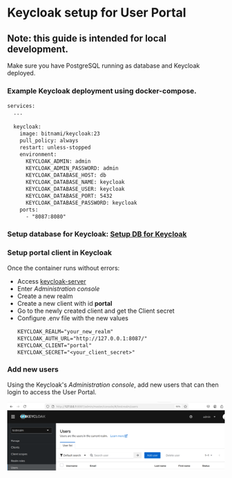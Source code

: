 # Keycloak setup for User Portal
## Note: this guide is intended for local development.

Make sure you have PostgreSQL running as database and Keycloak deployed.

### Example Keycloak deployment using docker-compose.

```
services:
  ...

  keycloak:
    image: bitnami/keycloak:23
    pull_policy: always
    restart: unless-stopped
    environment:
      KEYCLOAK_ADMIN: admin
      KEYCLOAK_ADMIN_PASSWORD: admin
      KEYCLOAK_DATABASE_HOST: db
      KEYCLOAK_DATABASE_NAME: keycloak
      KEYCLOAK_DATABASE_USER: keycloak
      KEYCLOAK_DATABASE_PORT: 5432
      KEYCLOAK_DATABASE_PASSWORD: keycloak
    ports:
      - "8087:8080"
```

### Setup database for Keycloak: [Setup DB for Keycloak](https://cyverse-austria.github.io/docs/database/keycloak-db)


### Setup portal client in Keycloak

Once the container runs without errors:

- Access [keycloak-server](http://127.0.0.1:8087)
- Enter _Administration console_
- Create a new realm
- Create a new client with id **portal**
- Go to the newly created client and get the Client secret
- Configure .env file with the new values
    ```
    KEYCLOAK_REALM="your_new_realm"
    KEYCLOAK_AUTH_URL="http://127.0.0.1:8087/"
    KEYCLOAK_CLIENT="portal"
    KEYCLOAK_SECRET="<your_client_secret>"
    ```

### Add new users

Using the Keycloak's _Administration console_, add new users that can then login to access the User Portal. 

![Users](../../assets/users.png)
